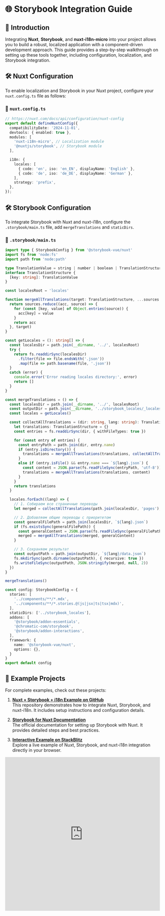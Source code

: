 # 🌐 Storybook Integration Guide

## 📖 Introduction

Integrating **Nuxt**, **Storybook**, and **nuxt-i18n-micro** into your project allows you to build a robust, localized application with a component-driven development approach. This guide provides a step-by-step walkthrough on setting up these tools together, including configuration, localization, and Storybook integration.

## 🛠 Nuxt Configuration

To enable localization and Storybook in your Nuxt project, configure your `nuxt.config.ts` file as follows:

### 📄 `nuxt.config.ts`

```typescript
// https://nuxt.com/docs/api/configuration/nuxt-config
export default defineNuxtConfig({
  compatibilityDate: '2024-11-01',
  devtools: { enabled: true },
  modules: [
    'nuxt-i18n-micro', // Localization module
    '@nuxtjs/storybook', // Storybook module
  ],

  i18n: {
    locales: [
      { code: 'en', iso: 'en_EN', displayName: 'English' },
      { code: 'de', iso: 'de_DE', displayName: 'German' },
    ],
    strategy: 'prefix',
  },
});
```

## 🛠 Storybook Configuration

To integrate Storybook with Nuxt and nuxt-i18n, configure the `.storybook/main.ts` file, add `mergeTranslations` and `staticDirs`.

### 📄 `.storybook/main.ts`

```typescript
import type { StorybookConfig } from '@storybook-vue/nuxt'
import fs from 'node:fs'
import path from 'node:path'

type TranslationValue = string | number | boolean | TranslationStructure | unknown | null
interface TranslationStructure {
  [key: string]: TranslationValue
}

const localesRoot = 'locales'

function mergeAllTranslations(target: TranslationStructure, ...sources: TranslationStructure[]): TranslationStructure {
  return sources.reduce((acc, source) => {
    for (const [key, value] of Object.entries(source)) {
      acc[key] = value
    }
    return acc
  }, target)
}

const getLocales = (): string[] => {
  const localesDir = path.join(__dirname, '../', localesRoot)
  try {
    return fs.readdirSync(localesDir)
      .filter(file => file.endsWith('.json'))
      .map(file => path.basename(file, '.json'))
  }
  catch (error) {
    console.error('Error reading locales directory:', error)
    return []
  }
}

const mergeTranslations = () => {
  const localesDir = path.join(__dirname, '../', localesRoot)
  const outputDir = path.join(__dirname, '../storybook_locales/_locales/general')
  const locales = getLocales()

  const collectAllTranslations = (dir: string, lang: string): TranslationStructure => {
    let translations: TranslationStructure = {}
    const entries = fs.readdirSync(dir, { withFileTypes: true })

    for (const entry of entries) {
      const entryPath = path.join(dir, entry.name)
      if (entry.isDirectory()) {
        translations = mergeAllTranslations(translations, collectAllTranslations(entryPath, lang))
      }
      else if (entry.isFile() && entry.name === `${lang}.json`) {
        const content = JSON.parse(fs.readFileSync(entryPath, 'utf-8'))
        translations = mergeAllTranslations(translations, content)
      }
    }
    return translations
  }

  locales.forEach((lang) => {
    // 1. Собираем все страничные переводы
    let merged = collectAllTranslations(path.join(localesDir, 'pages'), lang)

    // 2. Добавляем общие переводы с приоритетом
    const generalFilePath = path.join(localesDir, `${lang}.json`)
    if (fs.existsSync(generalFilePath)) {
      const generalContent = JSON.parse(fs.readFileSync(generalFilePath, 'utf-8'))
      merged = mergeAllTranslations(merged, generalContent)
    }

    // 3. Сохраняем результат
    const outputPath = path.join(outputDir, `${lang}/data.json`)
    fs.mkdirSync(path.dirname(outputPath), { recursive: true })
    fs.writeFileSync(outputPath, JSON.stringify(merged, null, 2))
  })
}

mergeTranslations()

const config: StorybookConfig = {
  stories: [
    '../components/**/*.mdx',
    '../components/**/*.stories.@(js|jsx|ts|tsx|mdx)',
  ],
  staticDirs: ['../storybook_locales'],
  addons: [
    '@storybook/addon-essentials',
    '@chromatic-com/storybook',
    '@storybook/addon-interactions',
  ],
  framework: {
    name: '@storybook-vue/nuxt',
    options: {},
  }
}
export default config
```


## 🚀 Example Projects

For complete examples, check out these projects:

1. **[Nuxt + Storybook + i18n Example on GitHub](https://github.com/s00d/nuxtjs-storybook-i18n-micro)**  
   This repository demonstrates how to integrate Nuxt, Storybook, and nuxt-i18n. It includes setup instructions and configuration details.

2. **[Storybook for Nuxt Documentation](https://storybook.nuxtjs.org/getting-started/setup)**  
   The official documentation for setting up Storybook with Nuxt. It provides detailed steps and best practices.

3. **[Interactive Example on StackBlitz](https://stackblitz.com/~/github.com/s00d/nuxtjs-storybook-i18n-micro)**  
   Explore a live example of Nuxt, Storybook, and nuxt-i18n integration directly in your browser.

<div>
 <iframe
   src="https://stackblitz.com/github/s00d/nuxtjs-storybook-i18n-micro?embed=1"
   width="100%"
   height="500px"
   style="border: none;"
 ></iframe>
</div>
